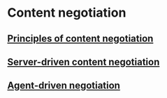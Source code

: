 # Content negotiation

## [Principles of content negotiation](https://developer.mozilla.org/en-US/docs/Web/HTTP/Content_negotiation#principles_of_content_negotiation)

## [Server-driven content negotiation](https://developer.mozilla.org/en-US/docs/Web/HTTP/Content_negotiation#server-driven_content_negotiation)

## [Agent-driven negotiation](https://developer.mozilla.org/en-US/docs/Web/HTTP/Content_negotiation#agent-driven_negotiation)